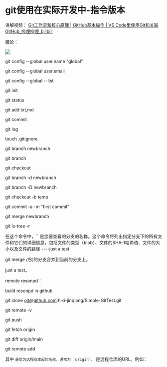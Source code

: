 # git使用在实际开发中-指令版本



讲解视频： [Git工作流和核心原理 | GitHub基本操作 | VS Code里使用Git和关联GitHub_哔哩哔哩_bilibili](https://www.bilibili.com/video/BV1r3411F7kn/?spm_id_from=333.1007.top_right_bar_window_default_collection.content.click&vd_source=d6cbfce424d90414a859cc5aee71d89e) 

概论：

![](E:/3-GitTest/picture/Snipaste_2023-10-06_21-17-33.png)



git config --global user.name "global"

git config --global user.email

git config --global --list



git init

git status

git add txt,md

 git commit

git log

touch .gitignore



git branch newbranch

git branch

git checkout



git branch -d newbranch

git branch -D newbranch



git checkout -b temp

git commit -a -m "first commit"

 

git merge newbranch



git ls-tree -r <branch-name>

 在这个命令中，`` 是您要查看的分支的名称。这个命令将列出指定分支下的所有文件和它们的详细信息，包括文件的类型（blob）、文件的SHA-1哈希值、文件的大小以及文件的路径 ----just a test

git merge  //别的分支合并到当前的分支上。





just a test。





remote resonpd：

build resonpd in github

git clone git@github.com:hiki-jinqiang/Simple-GitTest.git

git remote -v

git push

git fetch origin

git diff origin/main



 git remote add <remote-name> <remote-url> 

 其中 `` 是您为远程仓库起的名称，通常为 `origin`， `` 是远程仓库的URL。例如： 













 

